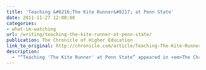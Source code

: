 ```yaml
---
title: 'Teaching &#8216;The Kite Runner&#8217; at Penn State'
date: 2011-11-27 12:00:00
categories: 
- what-im-watching
url: /writing/teaching-the-kite-runner-at-penn-state/
publication: The Chronicle of Higher Education
link_to_original: http://chronicle.com/article/Teaching-The-Kite-Runner-at/129878/
description:
  - "“Teaching 'The Kite Runner' at Penn State” appeared in <em>The Chronicle of Higher Education</em>, November 27, 2011."
---
```

